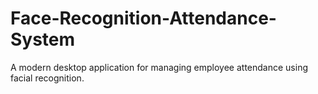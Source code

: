 # Face-Recognition-Attendance-System
A modern desktop application for managing employee attendance using facial recognition.
